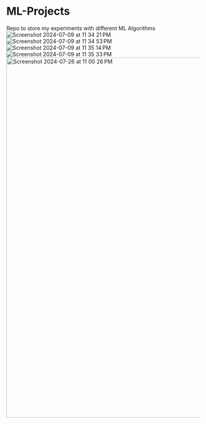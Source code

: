 # ML-Projects
Repo to store my experiments with different ML Algorithms
![Screenshot 2024-07-09 at 11 34 21 PM](https://github.com/anikaranam/ML-Projects/assets/42919048/27d9f27d-2516-4479-82e6-ed2380777317)
![Screenshot 2024-07-09 at 11 34 53 PM](https://github.com/anikaranam/ML-Projects/assets/42919048/42ebd851-31ef-48da-b09b-715ecffa7886)
![Screenshot 2024-07-09 at 11 35 14 PM](https://github.com/anikaranam/ML-Projects/assets/42919048/ea9e4cbb-1382-4412-891e-0b3f8a56e54d)
![Screenshot 2024-07-09 at 11 35 33 PM](https://github.com/anikaranam/ML-Projects/assets/42919048/433d4f93-33e0-4ceb-9607-7ce2ac66d73a)
<img width="942" alt="Screenshot 2024-07-26 at 11 00 26 PM" src="https://github.com/user-attachments/assets/b3878709-29db-495f-972b-4f42326cb608">


